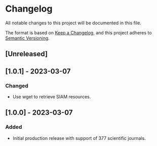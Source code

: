 # Changelog

All notable changes to this project will be documented in this file.

The format is based on [Keep a Changelog](https://keepachangelog.com/en/1.0.0/),
and this project adheres to [Semantic Versioning](https://semver.org/spec/v2.0.0.html).

## [Unreleased]

## [1.0.1] - 2023-03-07

### Changed

- Use wget to retrieve SIAM resources.

## [1.0.0] - 2023-03-07

### Added 

- Initial production release with support of 377 scientific journals.

